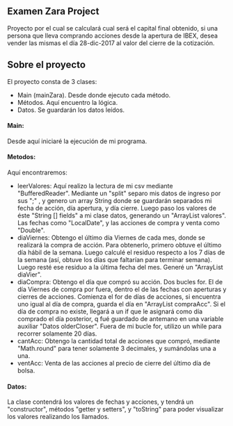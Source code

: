 
## Examen Zara Project

Proyecto por el cual se calculará cual será el capital final obtenido, si una persona que lleva comprando acciones desde la apertura de IBEX, desea vender las mismas el día 28-dic-2017 al valor del cierre de la cotización.


## Sobre el proyecto

El proyecto consta de 3 clases:
- Main (mainZara). Desde donde ejecuto cada método.
- Métodos. Aquí encuentro la lógica.
- Datos. Se guardarán los datos leídos.

#### Main:
Desde aquí iniciaré la ejecución de mi programa.

#### Metodos:
Aquí encontraremos:
- leerValores: Aquí realizo la lectura de mi csv mediante "BufferedReader". Mediante un "split" separo mis datos de ingreso por sus ";" , y genero un array String donde se guardarán separados mi fecha de acción, día apertura, y día cierre. Luego paso los valores de éste "String [] fields" a mi clase datos, generando un "ArrayList<Datos> valores". Las fechas como "LocalDate", y las acciones de compra y venta como "Double".
- diaViernes: Obtengo el último día Viernes de cada mes, donde se realizará la compra de acción. Para obtenerlo, primero obtuve el último día hábil de la semana. Luego calculé el residuo respecto a los 7 días de la semana (así, obtuve los días que faltarían para terminar semana). Luego resté ese residuo a la última fecha del mes. Generé un "ArrayList<LocalDate> diaVier".
- diaCompra: Obtengo el día que compró su acción. Dos bucles for. El de día Viernes de compra por fuera, dentro el de las fechas con aperturas y cierres de acciones. Comienza el for de días de acciones, si encuentra uno igual al día de compra, guarda el día en "ArrayList<Datos> compraAcc". Si el día de compra no existe, llegará a un if que le asignará como día comprado el día posterior, q fué guardado de antemano en una variable auxiliar "Datos olderCloser". Fuera de mi bucle for, utilizo un while para recorrer solamente 20 días.
- cantAcc: Obtengo la cantidad total de acciones que compró, mediante "Math.round" para tener solamente 3 decimales, y sumándolas una a una.
- ventAcc: Venta de las acciones al precio de cierre del último día de bolsa.

#### Datos:

La clase contendrá los valores de fechas y acciones, y tendrá un "constructor", métodos "getter y setters", y "toString" para poder visualizar los valores realizando los llamados.